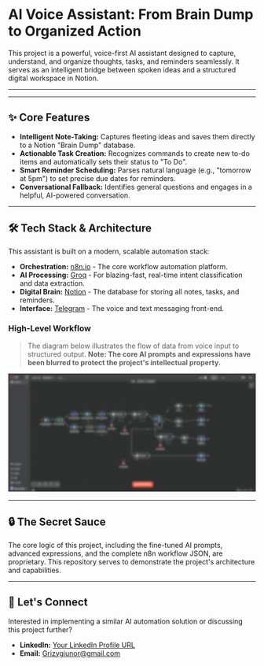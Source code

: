 # AI Voice Assistant: From Brain Dump to Organized Action

This project is a powerful, voice-first AI assistant designed to capture, understand, and organize thoughts, tasks, and reminders seamlessly. It serves as an intelligent bridge between spoken ideas and a structured digital workspace in Notion.

---



---

## ✨ Core Features

*   **Intelligent Note-Taking:** Captures fleeting ideas and saves them directly to a Notion "Brain Dump" database.
*   **Actionable Task Creation:** Recognizes commands to create new to-do items and automatically sets their status to "To Do".
*   **Smart Reminder Scheduling:** Parses natural language (e.g., "tomorrow at 5pm") to set precise due dates for reminders.
*   **Conversational Fallback:** Identifies general questions and engages in a helpful, AI-powered conversation.

---

## 🛠️ Tech Stack & Architecture

This assistant is built on a modern, scalable automation stack:

*   **Orchestration:** [n8n.io](https://n8n.io/) - The core workflow automation platform.
*   **AI Processing:** [Groq](https://groq.com/) - For blazing-fast, real-time intent classification and data extraction.
*   **Digital Brain:** [Notion](https://www.notion.so/) - The database for storing all notes, tasks, and reminders.
*   **Interface:** [Telegram](https://telegram.org/) - The voice and text messaging front-end.

### High-Level Workflow

> The diagram below illustrates the flow of data from voice input to structured output. **Note: The core AI prompts and expressions have been blurred to protect the project's intellectual property.**

![Blurred Workflow Diagram](https://github.com/Gabbydunkk/Ai-voice-assistant-n8n/blob/main/workflow-architecture.png..png)

---

## 🔒 The Secret Sauce

The core logic of this project, including the fine-tuned AI prompts, advanced expressions, and the complete n8n workflow JSON, are proprietary. This repository serves to demonstrate the project's architecture and capabilities.

---

## 🤝 Let's Connect

Interested in implementing a similar AI automation solution or discussing this project further?

*   **LinkedIn:** [Your LinkedIn Profile URL](https://www.linkedin.com/in/gabriel-onwachie-2ab8b32b2/)
*   **Email:** Grizygjunor@gmail.com
